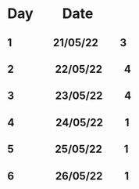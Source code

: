 # Day               &nbsp;    &nbsp; &nbsp; &nbsp; Date
   ## 1         &nbsp; &nbsp; &nbsp;            &nbsp;    &nbsp; &nbsp; &nbsp; &nbsp; 21/05/22    &nbsp; &nbsp; &nbsp;            &nbsp;    3
   ## 2         &nbsp; &nbsp; &nbsp;            &nbsp;    &nbsp; &nbsp; &nbsp; &nbsp; 22/05/22    &nbsp; &nbsp; &nbsp;            &nbsp;    4
## 3         &nbsp; &nbsp; &nbsp;            &nbsp;    &nbsp; &nbsp; &nbsp; &nbsp; 23/05/22    &nbsp; &nbsp; &nbsp;            &nbsp;    4
## 4         &nbsp; &nbsp; &nbsp;            &nbsp;    &nbsp; &nbsp; &nbsp; &nbsp; 24/05/22    &nbsp; &nbsp; &nbsp;            &nbsp;    1
## 5         &nbsp; &nbsp; &nbsp;            &nbsp;    &nbsp; &nbsp; &nbsp; &nbsp; 25/05/22    &nbsp; &nbsp; &nbsp;            &nbsp;    1
## 6         &nbsp; &nbsp; &nbsp;            &nbsp;    &nbsp; &nbsp; &nbsp; &nbsp; 26/05/22    &nbsp; &nbsp; &nbsp;            &nbsp;    1
